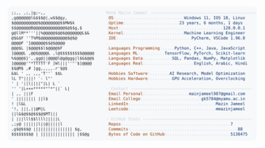 <picture>
  <source srcset="https://raw.githubusercontent.com/mmazinjameel/mmazinjameel/main/dark_mode.svg?v=1746500590" media="(prefers-color-scheme: dark)">
  <img src="https://raw.githubusercontent.com/mmazinjameel/mmazinjameel/main/light_mode.svg?v=1746500590">
</picture>
